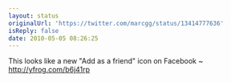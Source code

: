 ```yaml
---
layout: status
originalUrl: 'https://twitter.com/marcgg/status/13414777636'
isReply: false
date: 2010-05-05 08:26:25
---
```


This looks like a new "Add as a friend" icon on Facebook ~  http://yfrog.com/b6j41rp
